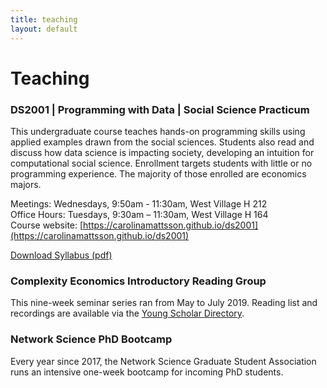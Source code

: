 ```yaml
---
title: teaching
layout: default
---
```

# Teaching

### DS2001 | Programming with Data | Social Science Practicum
This undergraduate course teaches hands-on programming skills using applied examples drawn from the social sciences. Students also read and discuss how data science is impacting society, developing an intuition for computational social science. Enrollment targets students with little or no programming experience. The majority of those enrolled are economics majors.

Meetings: Wednesdays, 9:50am - 11:30am, West Village H 212  
Office Hours: Tuesdays, 9:30am – 11:30am, West Village H 164  
Course website: [https://carolinamattsson.github.io/ds2001](https://carolinamattsson.github.io/ds2001)  

[Download Syllabus (pdf)](/assets/files/Mattsson_DS2001.pdf)

### Complexity Economics Introductory Reading Group
This nine-week seminar series ran from May to July 2019. Reading list and recordings are available via the [Young Scholar Directory](https://ysd.ineteconomics.org/project/5cc3ca73a64d3e4a7057284c).

### Network Science PhD Bootcamp
Every year since 2017, the Network Science Graduate Student Association runs an intensive one-week bootcamp for incoming PhD students.
